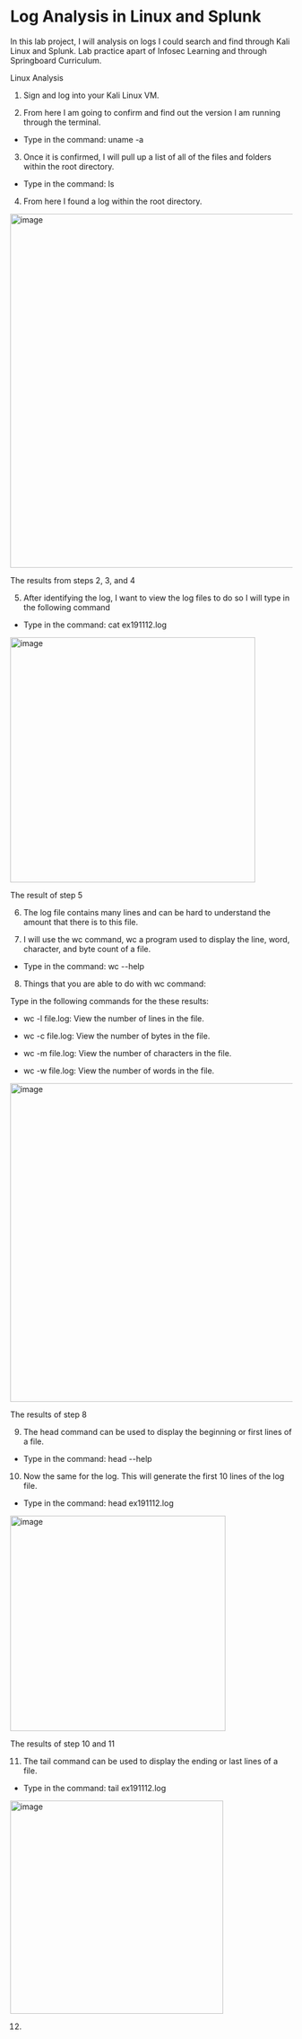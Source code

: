 # Log Analysis in Linux and Splunk

In this lab project, I will analysis on logs I could search and find through Kali Linux and Splunk. Lab practice apart of Infosec Learning and through Springboard Curriculum. 

Linux Analysis

1. Sign and log into your Kali Linux VM.

2. From here I am going to confirm and find out the version I am running through the terminal.

- Type in the command: uname -a

3. Once it is confirmed, I will pull up a list of all of the files and folders within the root directory.

- Type in the command: ls

4. From here I found a log within the root directory.

<img width="631" alt="image" src="https://github.com/user-attachments/assets/add474c5-8967-4276-9441-b973dc3c2d5e" />

The results from steps 2, 3, and 4

5. After identifying the log, I want to view the log files to do so I will type in the following command

- Type in the command: cat ex191112.log

<img width="437" alt="image" src="https://github.com/user-attachments/assets/219b3eaf-352f-4976-ad26-dd499bdedf12" />

The result of step 5

6. The log file contains many lines and can be hard to understand the amount that there is to this file.

7. I will use the wc command, wc a program used to display the line, word, character, and byte count of a file.

- Type in the command: wc --help

8. Things that you are able to do with wc command:

Type in the following commands for the these results:

- wc -l file.log: View the number of lines in the file.

- wc -c file.log: View the number of bytes in the file.

- wc -m file.log: View the number of characters in the file.

- wc -w file.log: View the number of words in the file.

<img width="568" alt="image" src="https://github.com/user-attachments/assets/256c3e5f-5577-43cd-98bb-f3340f449d87" />

The results of step 8

9. The head command can be used to display the beginning or first lines of a file.

- Type in the command: head --help 

10. Now the same for the log. This will generate the first 10 lines of the log file.

- Type in the command: head ex191112.log

<img width="384" alt="image" src="https://github.com/user-attachments/assets/a1b46db3-8989-42b2-9ace-a0b997196199" />

The results of step 10 and 11

11. The tail command can be used to display the ending or last lines of a file.

- Type in the command: tail ex191112.log

<img width="380" alt="image" src="https://github.com/user-attachments/assets/e774ef4e-15fe-44da-a8da-a70483339011" />


12. 
